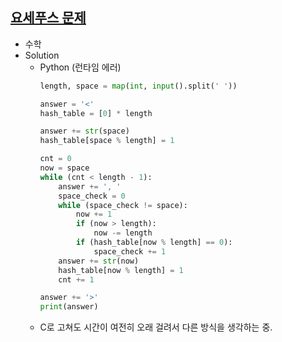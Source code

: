 ## [요세푸스 문제](https://www.acmicpc.net/problem/1158)

- 수학
- Solution
  - Python (런타임 에러)
    ```python
    length, space = map(int, input().split(' '))

    answer = '<'
    hash_table = [0] * length

    answer += str(space)
    hash_table[space % length] = 1

    cnt = 0
    now = space
    while (cnt < length - 1):
        answer += ', '
        space_check = 0
        while (space_check != space):
            now += 1
            if (now > length):
                now -= length
            if (hash_table[now % length] == 0):
                space_check += 1
        answer += str(now)
        hash_table[now % length] = 1
        cnt += 1

    answer += '>'
    print(answer)
    ```
  - C로 고쳐도 시간이 여전히 오래 걸려서 다른 방식을 생각하는 중.


